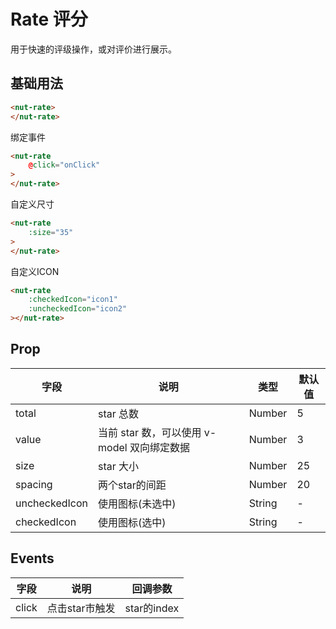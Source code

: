 # Rate 评分

用于快速的评级操作，或对评价进行展示。

## 基础用法

```html
<nut-rate>
</nut-rate>
```

绑定事件

```html
<nut-rate 
    @click="onClick"
>
</nut-rate>
```

自定义尺寸

```html
<nut-rate 
    :size="35"
>
</nut-rate>
```

自定义ICON

```html
<nut-rate
    :checkedIcon="icon1"
    :uncheckedIcon="icon2"
></nut-rate>
```

## Prop

| 字段 | 说明 | 类型 | 默认值
| ----- | ----- | ----- | -----
| total | star 总数 | Number | 5
| value | 当前 star 数，可以使用 v-model 双向绑定数据 | Number | 3
| size | star 大小 | Number | 25
| spacing | 两个star的间距 | Number | 20
| uncheckedIcon | 使用图标(未选中) | String | -
| checkedIcon | 使用图标(选中) | String | -

## Events
| 字段 | 说明 | 回调参数 
|----- | ----- | ----- 
| click | 点击star市触发 | star的index